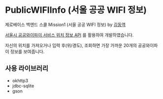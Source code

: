 # PublicWIFIInfo (서울 공공 WIFI 정보)
제로베이스 백엔드 스쿨 Mission1 (서울 공공 WIFI 정보) by [김동역](https://github.com/Ameri-Kano)

[서울시 공공와이파이 서비스 위치 정보 API](https://data.seoul.go.kr/dataList/OA-20883/S/1/datasetView.do) 를 활용하여 개발하였습니다.

자신의 위치를 가져오거나 입력 후(위/경도), 조회하면 가장 가까운 20개의 공공와이파이 정보를 보여줍니다.

## 사용 라이브러리
* okhttp3
* jdbc-sqlite
* gson
